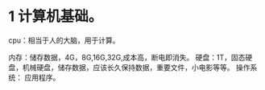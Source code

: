 # 1 计算机基础。
cpu：相当于人的大脑，用于计算。

内存：储存数据，4G，8G,16G,32G,成本高，断电即消失。
硬盘：1T，固态硬盘，机械硬盘，储存数据，应该长久保持数据，重要文件，小电影等等。
操作系统：
应用程序。